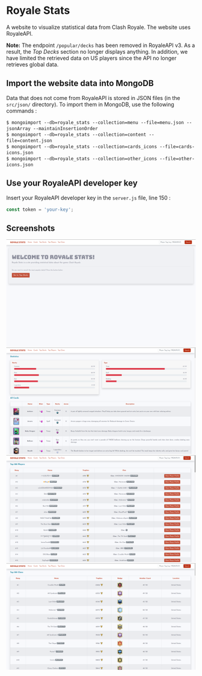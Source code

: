 # Royale Stats

A website to visualize statistical data from Clash Royale. The website uses RoyaleAPI.

**Note:** The endpoint `/popular/decks` has been removed in RoyaleAPI v3. As a result, the *Top Decks* section no longer displays anything. In addition, we have limited the retrieved data on US players since the API no longer retrieves global data.

## Import the website data into MongoDB

Data that does not come from RoyaleAPI is stored in JSON files (in the `src/json/` directory). To import them in MongoDB, use the following commands :

```
$ mongoimport --db=royale_stats --collection=menu --file=menu.json --jsonArray --maintainInsertionOrder
$ mongoimport --db=royale_stats --collection=content --file=content.json
$ mongoimport --db=royale_stats --collection=cards_icons --file=cards-icons.json
$ mongoimport --db=royale_stats --collection=other_icons --file=other-icons.json
```

## Use your RoyaleAPI developer key

Insert your RoyaleAPI developer key in the `server.js` file, line 150 :

```javascript
const token = 'your-key';
```

## Screenshots

![Home page](https://github.com/SoheilSalmani/royale-stats/blob/master/screenshots/home.png)
![Cards page](https://github.com/SoheilSalmani/royale-stats/blob/master/screenshots/cards.png)
![Top Players page](https://github.com/SoheilSalmani/royale-stats/blob/master/screenshots/top-players.png)
![Top Clans page](https://github.com/SoheilSalmani/royale-stats/blob/master/screenshots/top-clans.png)
